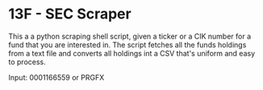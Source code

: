 # 13F - SEC Scraper 

This a a python scraping shell script, given a ticker or a CIK number for a fund that you are interested in. The script fetches all the funds holdings from a text file and converts all holdings int a CSV that's uniform and easy to process.

Input: 
0001166559 or PRGFX

